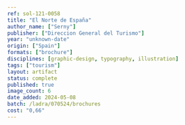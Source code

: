 ```yaml
---
ref: sol-121-0058
title: "El Norte de España"
author_name: ["Serny"]
publisher: ["Direccion General del Turismo"]
year: "unknown-date"
origin: ["Spain"]
formats: ["brochure"]
disciplines: [graphic-design, typography, illustration]
tags: ["tourism"]
layout: artifact
status: complete
published: true
image_count: 6
date_added: 2024-05-08
batch: /ladra/070524/brochures
cost: "0,66"
---
```

